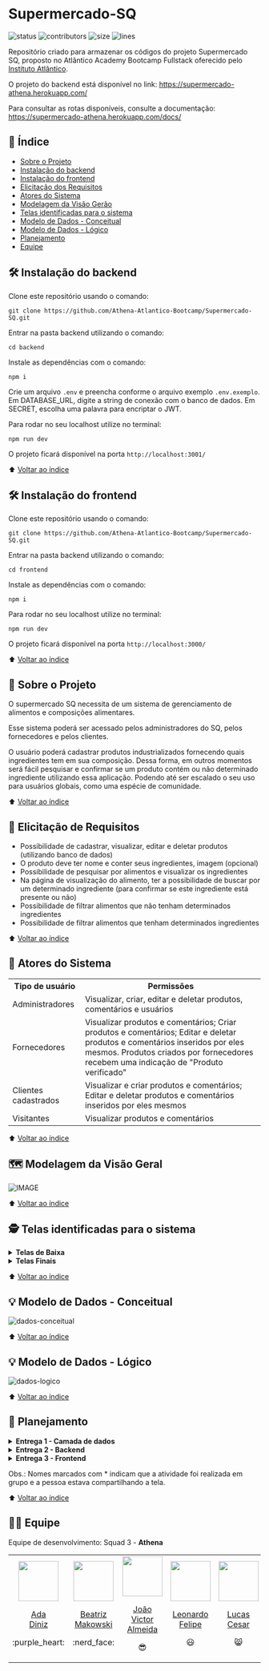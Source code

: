 # Supermercado-SQ
![status](https://img.shields.io/badge/status-under%20development-yellow)
![contributors](https://img.shields.io/github/contributors/Athena-Atlantico-Bootcamp/Supermercado-SQ)
![size](https://img.shields.io/github/repo-size/Athena-Atlantico-Bootcamp/Supermercado-SQ) 
![lines](https://img.shields.io/tokei/lines/github.com/Athena-Atlantico-Bootcamp/Supermercado-SQ)

Repositório criado para armazenar os códigos do projeto Supermercado SQ, proposto no Atlântico Academy Bootcamp Fullstack oferecido pelo [Instituto Atlântico](https://www.linkedin.com/company/instituto-atlantico/).

O projeto do backend está disponível no link: https://supermercado-athena.herokuapp.com/

Para consultar as rotas disponíveis, consulte a documentação: https://supermercado-athena.herokuapp.com/docs/

## :open_book: Índice
* [Sobre o Projeto](#speech_balloon-sobre-o-projeto)
* [Instalação do backend](#hammer_and_wrench-instalação-do-backend)
* [Instalação do frontend](#hammer_and_wrench-instalação-do-frontend)
* [Elicitação dos Requisitos](#memo-elicitação-de-requisitos)
* [Atores do Sistema](#busts_in_silhouette-atores-do-sistema)
* [Modelagem da Visão Gerão](#world_map-modelagem-da-visão-geral)
* [Telas identificadas para o sistema](#detective-telas-identificadas-para-o-sistema)
* [Modelo de Dados - Conceitual](#bulb-modelo-de-dados---conceitual)
* [Modelo de Dados - Lógico](#bulb-modelo-de-dados---lógico)
* [Planejamento](#memo-planejamento)
* [Equipe](https://github.com/Athena-Atlantico-Bootcamp/Supermercado-SQ/edit/main/README.md#man_technologist-equipe)

## :hammer_and_wrench: Instalação do backend

Clone este repositório usando o comando:

```
git clone https://github.com/Athena-Atlantico-Bootcamp/Supermercado-SQ.git
```

Entrar na pasta backend utilizando o comando:

```
cd backend
```

Instale as dependências com o comando:

```
npm i
```

Crie um arquivo ``.env`` e preencha conforme o arquivo exemplo ``.env.exemplo``. Em DATABASE_URL, digite a string de conexão com o banco de dados. Em SECRET, escolha uma palavra para encriptar o JWT.

Para rodar no seu localhost utilize no terminal:

```
npm run dev
```

O projeto ficará disponível na porta ``http://localhost:3001/``

⬆️ [Voltar ao índice](https://github.com/Athena-Atlantico-Bootcamp/Supermercado-SQ#open_book-%C3%ADndice)

## :hammer_and_wrench: Instalação do frontend

Clone este repositório usando o comando:

```
git clone https://github.com/Athena-Atlantico-Bootcamp/Supermercado-SQ.git
```

Entrar na pasta backend utilizando o comando:

```
cd frontend
```

Instale as dependências com o comando:

```
npm i
```

Para rodar no seu localhost utilize no terminal:

```
npm run dev
```

O projeto ficará disponível na porta ``http://localhost:3000/``

⬆️ [Voltar ao índice](https://github.com/Athena-Atlantico-Bootcamp/Supermercado-SQ#open_book-%C3%ADndice)

## :speech_balloon: Sobre o Projeto

O supermercado SQ necessita de um sistema de gerenciamento de alimentos e composições alimentares.

Esse sistema poderá ser acessado pelos administradores do SQ, pelos fornecedores e pelos clientes.

O usuário poderá cadastrar produtos industrializados fornecendo quais ingredientes tem em sua composição. Dessa forma, em outros momentos será fácil pesquisar e confirmar se um produto contém ou não determinado ingrediente utilizando essa aplicação. Podendo até ser escalado o seu uso para usuários globais, como uma espécie de comunidade.

⬆️ [Voltar ao índice](https://github.com/Athena-Atlantico-Bootcamp/Supermercado-SQ#open_book-%C3%ADndice)

## :memo: Elicitação de Requisitos
* Possibilidade de cadastrar, visualizar, editar e deletar produtos (utilizando banco de dados)
* O produto deve ter nome e conter seus ingredientes, imagem (opcional)
* Possibilidade de pesquisar por alimentos e visualizar os ingredientes
* Na página de visualização do alimento, ter a possibilidade de buscar por um determinado ingrediente (para confirmar se este ingrediente está presente ou não)
* Possibilidade de filtrar alimentos que não tenham determinados ingredientes
* Possibilidade de filtrar alimentos que tenham determinados ingredientes

⬆️ [Voltar ao índice](https://github.com/Athena-Atlantico-Bootcamp/Supermercado-SQ#open_book-%C3%ADndice)

## :busts_in_silhouette: Atores do Sistema
<table>
  <tr>
    <th>Tipo de usuário</th>
    <th>Permissões</th>
  </tr>
  <tr>
    <td>Administradores</td>
    <td>Visualizar, criar, editar e deletar produtos, comentários e usuários</td>
  </tr>
    <tr>
    <td>Fornecedores</td>
    <td>
      Visualizar produtos e comentários; Criar produtos e comentários; Editar e deletar produtos e comentários inseridos por eles mesmos. 
      Produtos criados por fornecedores recebem uma indicação de "Produto verificado"  
    </td>
  </tr>
  <tr>
    <td>Clientes cadastrados</td>
    <td>Visualizar e criar produtos e comentários; Editar e deletar produtos e comentários inseridos por eles mesmos</td>
  </tr>
  <tr>
    <td>Visitantes</td>
    <td>Visualizar produtos e comentários</td>
  </tr>
</table>

⬆️ [Voltar ao índice](https://github.com/Athena-Atlantico-Bootcamp/Supermercado-SQ#open_book-%C3%ADndice)


## :world_map: Modelagem da Visão Geral
![IMAGE](https://user-images.githubusercontent.com/86008015/174413523-2165e80c-f7a4-4d7b-a4ec-bdbf00caf54e.png)

⬆️ [Voltar ao índice](https://github.com/Athena-Atlantico-Bootcamp/Supermercado-SQ#open_book-%C3%ADndice)

## :detective: Telas identificadas para o sistema
<details>
  <summary><b>Telas de Baixa</b></summary>
  
  * Preview:
  ![Capturar3](https://user-images.githubusercontent.com/86008015/174412651-8aa52813-944c-4fc8-ac03-a20f9550f987.PNG)
  
  * Projeto Figma disponível [[neste link.]](https://www.figma.com/proto/ZuS1mbadHOKmXhdriiilsB/Athena?node-id=46%3A10526&scaling=scale-down-width&page-id=41%3A10471&starting-point-node-id=41%3A10472)
  
</details>
<details>
  <summary><b>Telas Finais</b></summary>
  [Em desenvolvimento]
</details>

⬆️ [Voltar ao índice](https://github.com/Athena-Atlantico-Bootcamp/Supermercado-SQ#open_book-%C3%ADndice)

## :bulb: Modelo de Dados - Conceitual 
![dados-conceitual](https://user-images.githubusercontent.com/100374064/170592575-a8211d3a-3fef-47e3-8df2-68595f9cbab5.jpeg)


⬆️ [Voltar ao índice](https://github.com/Athena-Atlantico-Bootcamp/Supermercado-SQ#open_book-%C3%ADndice)

## :bulb: Modelo de Dados - Lógico 
![dados-logico](https://user-images.githubusercontent.com/100374064/170592780-9f3eea03-d9b9-4a49-af98-eb5c9a593acb.jpeg)


⬆️ [Voltar ao índice](https://github.com/Athena-Atlantico-Bootcamp/Supermercado-SQ#open_book-%C3%ADndice)

## :memo: Planejamento

<details>
  <summary><b>Entrega 1 - Camada de dados</b></summary>
  <table>
    <tr>
      <th>Feature</th>
      <th>Stories</th>
      <th>Tasks</th>
      <th>Responsáveis</th>
      <th>Prazo</th>
    </tr>
    <tr>
      <td rowspan="5" align="center"><b>Organizar o Squad</b></td>
      <td rowspan="2">Divisão de tarefas dentro do time</td>
      <td>Falar sobre seus interesses</td>
      <td align="center">Todos</td>
      <td align="center">04/22</td>
    </tr>
    <tr>
      <td>Listar suas skills</td>
      <td align="center">Todos</td>
      <td align="center">04/22</td>
    </tr>
    <tr>
      <td rowspan="3">Planejamento preliminar</td>
      <td>Fazer um brainstorming de ideias sobre o projeto</td>
      <td align="center">Todos</td>
      <td align="center">04/22</td>
    </tr>
    <tr>
      <td>Listar e dividir as tarefas e responsabilidades</td>
      <td align="center">Todos</td>
      <td align="center">04/22</td>
    </tr>
    <tr>
      <td>Decidir dia e horário da reunião semanal</td>
      <td align="center">Todos</td>
      <td align="center">04/22</td>
    </tr>
    <tr>
      <td rowspan="6" align="center"><b>Camada de Dados</b></td>
      <td rowspan="2">Modelagem de dados</td>
      <td>Realizar a modelagem conceitual</td>
      <td align="center">Ada<b>*</b></td>
      <td align="center">19/05/2022</td>
    </tr>
    <tr>
      <td>Realizar a modelagem lógica</td>
      <td align="center">Ada<b>*</b></td>
      <td align="center">19/05/2022</td>
    </tr>
    <tr>
      <td>Modelagem de Caso de Uso</td>
      <td>Realizar a modelagem de caso de uso</td>
      <td align="center">Luiza<b>*</b></td>
      <td align="center">19/05/2022</td>
    </tr>
    <tr>
      <td>Revisão</td>
      <td>Revisar as modelagens com a professora / monitores</td>
      <td align="center">Todos</td>
      <td align="center">18/05/2022</td>
    </tr>
    <tr>
      <td rowspan="2">Banco de dados</td>
      <td>Decidir qual BD vamos utilizar</td>
      <td align="center">Todos</td>
      <td align="center">30/04/2022</td>
    </tr>
    <tr>
      <td>Criar o banco de dados</td>
      <td align="center">Anderson<b>*</b></td>
      <td align="center">19/05/2022</td>
    </tr>
    <tr>
      <td rowspan="2" align="center"><b>Entrega 01</b></td>
      <td rowspan="2">Realizar entrega 01 - Módulo Inicial</td>
      <td>Entregar Camada de dados</td>
      <td align="center">Luiza</td>
      <td align="center">21/05/2022</td>
    </tr>
    <tr>
      <td>Entregar o projeto de implementação / divisão das atividades</td>
      <td align="center">Luiza / Beatriz</td>
      <td align="center">21/05/2022</td>
    </tr>
  </table>
</details>

<details>
  <summary><b>Entrega 2 - Backend</b></summary>
  <table>
    <tr>
      <th>Feature</th>
      <th>Stories</th>
      <th>Tasks</th>
      <th>Responsáveis</th>
      <th>Prazo</th>
    </tr>
    <tr>
      <td rowspan="11" align="center"><b>Backend</b></td>
      <td>Escolher a tecnologia backend</td>
      <td>Discutir e decidir em grupo</td>
      <td align="center">Todos</td>
      <td align="center">22/05/2022</td>
    </tr>
    <tr>
      <td>Models component</td>
      <td>Implementar o models component</td>
      <td align="center">Beatriz*</td>
      <td align="center">05/06/2022</td>
    </tr>
    <tr>
      <td>CRUD Usuários</td>
      <td>Implementar o CRUD de usuários (rotas e controllers)</td>
      <td align="center">Beatriz / Anderson</td>
      <td align="center">05/06/2022</td>
    </tr>
    <tr>
      <td>CRUD Produtos</td>
      <td>Implementar o CRUD de produtos (rotas e controllers)</td>
      <td align="center">Luiza</td>
      <td align="center">07/06/2022</td>
    </tr>
    <tr>
      <td>CRUD Comentários</td>
      <td>Implementar o CRUD de comentários (rotas e controllers)</td>
      <td align="center">Ada / Leonardo / Lucas / João</td>
      <td align="center">12/06/2022</td>
    </tr>
    <tr>
      <td rowspan="2">Conectar backend com o banco de dados e testar conexão</td>
      <td>Implementar a conexão string para base de dados</td>
      <td align="center">Todos</td>
      <td align="center">17/06/2022</td>
    </tr>
    <tr>
      <td>Testar a conexão usando o Insomnia</td>
      <td align="center">Todos</td>
      <td align="center">17/06/2022</td>
    </tr>
    <tr>
      <td>Login e autenticação</td>
      <td>Implementar autenticação com JWT e Bcrypt</td>
      <td align="center">Luiza*</td>
      <td align="center">14/06/2022</td>
    </tr>
    <tr>
      <td>Documentação da API</td>
      <td>Documentação das rotas e schemas através do Swagger</td>
      <td align="center">Beatriz / Luiza</td>
      <td align="center">17/06/2022</td>
    </tr>
    <tr>
      <td>Deploy do Banco de Dados</td>
      <td>Deploy através do Heroku</td>
      <td align="center">Lucas*</td>
      <td align="center">16/06/2022</td>
    </tr>
    <tr>
      <td>Deploy da API</td>
      <td>Deploy através do Heroku</td>
      <td align="center">João*</td>
      <td align="center">17/06/2022</td>
    </tr>
    <tr>
      <td align="center"><b>Entrega 02</b></td>
      <td>Realizar entrega 02 - Módulo Intermediário</td>
      <td>Entregar API testada e funcional (requisições) através de um repositório no GitHub</td>
      <td align="center">Luiza</td>
      <td align="center">17/06/2022</td>
    </tr>
  </table>
</details>

<details>
  <summary><b>Entrega 3 - Frontend</b></summary>
</details>

Obs.: Nomes marcados com * indicam que a atividade foi realizada em grupo e a pessoa estava compartilhando a tela.

⬆️ [Voltar ao índice](https://github.com/Athena-Atlantico-Bootcamp/Supermercado-SQ#open_book-%C3%ADndice)

## :man_technologist: Equipe
Equipe de desenvolvimento: Squad 3 - **Athena**

<table align="center">
  <tr align="center">
    <td>
      <a href="https://github.com/adaDiniz">
        <img src="https://avatars.githubusercontent.com/u/100374064?v=4" width=80 />
        <p>Ada<br/d>Diniz</p>
      </a>
      <p>:purple_heart:</p>
    </td>
    <td>
      <a href="https://github.com/beatrizmakowski">
        <img src="https://avatars.githubusercontent.com/u/86008015?v=4" width=80 />
        <p>Beatriz<br/>Makowski</p>
      </a>
      <p>:nerd_face:</p>
    </td>
    <td>
      <a href="https://github.com/joaovictorgit">
        <img src="https://avatars.githubusercontent.com/u/61315569?v=4" width=80 />
        <p>João Victor<br/>Almeida</p>
      </a>
      <p>😎</p>
    </td>
    <td>
        <a href="https://github.com/leonardo-felipe">
          <img src="https://avatars.githubusercontent.com/u/60754433?v=4" width=80 />
          <p>Leonardo<br/>Felipe</p>
        </a>
        <p>😃</p>
     </td>
     <td>
        <a href="https://github.com/lucasoliv21">
          <img src="https://avatars.githubusercontent.com/u/73923109?v=4" width=80 />
          <p>Lucas<br/>Cesar</p>
        </a>
        <p>😸</p>
      </td>
       <td>
        <a href="https://github.com/LuizaGA">
          <img src="https://avatars.githubusercontent.com/u/89354119?v=4" width=80 />
          <p>Luiza<br/>GA</p>
        </a>
        <p>:star2:</p>
      </td>
     <td>
      <a href="https://github.com/PauloAndersonN">
        <img src="https://avatars.githubusercontent.com/u/6969530?v=4" width=80 />
        <p>Anderson<br/>#</p>
      </a>
      <p>🌌</p>
    </td>
  </tr> 
   
</table>
